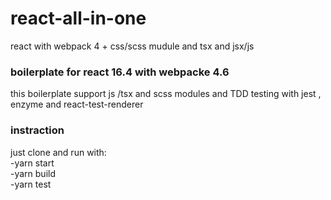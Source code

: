 # react-all-in-one
react with webpack 4 + css/scss mudule and tsx and jsx/js 

### boilerplate for react 16.4 with webpacke 4.6
this boilerplate support js /tsx and scss modules and TDD testing with jest , enzyme and react-test-renderer

### instraction
just clone and run with:  
-yarn start   
-yarn build  
-yarn test  
